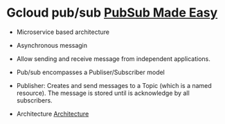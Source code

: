 

# Gcloud pub/sub [PubSub Made Easy](https://www.youtube.com/watch?v=cvu53CnZmGI&list=PLIivdWyY5sqKwVLe4BLJ-vlh9r9zCdOse)
* Microservice based architecture
* Asynchronous messagin
* Allow sending and receive message from independent applications.
* Pub/sub encompasses a Publiser/Subscriber model
* Publisher: Creates and send messages to a Topic (which is a named resource). The message is stored until is acknowledge by all subscribers.

* Architecture [Architecture](img/model.png) 